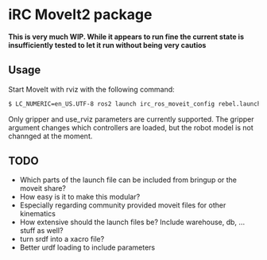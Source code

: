 # iRC MoveIt2 package

**This is very much WIP. While it appears to run fine the current state is insufficiently tested to let it run without being very cautios**

## Usage
Start MoveIt with rviz with the following command:

``` bash
$ LC_NUMERIC=en_US.UTF-8 ros2 launch irc_ros_moveit_config rebel.launch.py gripper:="ext_dio_gripper"
```

Only gripper and use_rviz parameters are currently supported. The gripper argument changes which controllers are loaded, but the robot model is not channged at the moment.

## TODO
 - Which parts of the launch file can be included from bringup or the moveit share?
 - How easy is it to make this modular?
 - Especially regarding community provided moveit files for other kinematics
 - How extensive should the launch files be? Include warehouse, db, ... stuff as well?
 - turn srdf into a xacro file?
 - Better urdf loading to include parameters